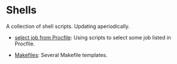 # Shells

A collection of shell scripts. Updating aperiodically.

- [select job from Procfile](./select-job-from-procfile): Using scripts to select some job listed in Procfile.

- [Makefiles](./makefiles): Several Makefile templates.

